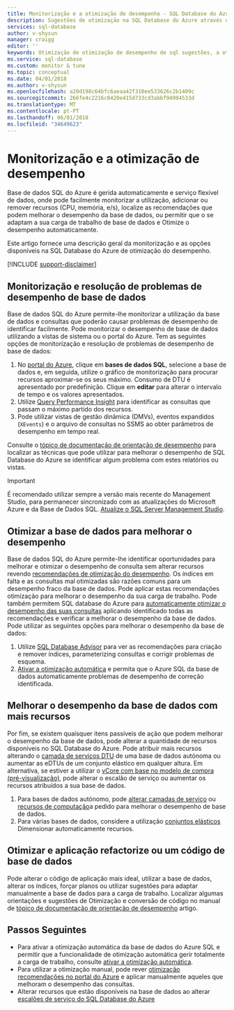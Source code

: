 ```yaml
---
title: Monitorização e a otimização de desempenho - SQL Database do Azure | Microsoft Docs
description: Sugestões de otimização na SQL Database do Azure através de avaliação e melhoramento do desempenho.
services: sql-database
author: v-shysun
manager: craigg
editor: ''
keywords: Otimização de otimização de desempenho de sql sugestões, a otimização de desempenho de base de dados de desempenho de SQL otimização de desempenho de base de dados do SQL Server
ms.service: sql-database
ms.custom: monitor & tune
ms.topic: conceptual
ms.date: 04/01/2018
ms.author: v-shysun
ms.openlocfilehash: a20d198c64bfc6aeaa42f310ee533626c2b1409c
ms.sourcegitcommit: 266fe4c2216c0420e415d733cd3abbf94994533d
ms.translationtype: MT
ms.contentlocale: pt-PT
ms.lasthandoff: 06/01/2018
ms.locfileid: "34649623"
---
```

# <a name="monitoring-and-performance-tuning"></a>Monitorização e a otimização de desempenho

Base de dados SQL do Azure é gerida automaticamente e serviço flexível de dados, onde pode facilmente monitorizar a utilização, adicionar ou remover recursos (CPU, memória, e/s), localize as recomendações que podem melhorar o desempenho da base de dados, ou permitir que o se adaptam a sua carga de trabalho de base de dados e Otimize o desempenho automaticamente.

Este artigo fornece uma descrição geral da monitorização e as opções disponíveis na SQL Database do Azure de otimização do desempenho.

[!INCLUDE [support-disclaimer](../../includes/support-disclaimer.md)]

## <a name="monitoring-and-troubleshooting-database-performance"></a>Monitorização e resolução de problemas de desempenho de base de dados

Base de dados SQL do Azure permite-lhe monitorizar a utilização da base de dados e consultas que poderão causar problemas de desempenho de identificar facilmente. Pode monitorizar o desempenho de base de dados utilizando a vistas de sistema ou o portal do Azure. Tem as seguintes opções de monitorização e resolução de problemas de desempenho de base de dados:

1. No [portal do Azure](https://portal.azure.com), clique em **bases de dados SQL**, selecione a base de dados e, em seguida, utilize o gráfico de monitorização para procurar recursos aproximar-se os seus máximo. Consumo de DTU é apresentado por predefinição. Clique em **editar** para alterar o intervalo de tempo e os valores apresentados.
2. Utilize [Query Performance Insight](sql-database-query-performance.md) para identificar as consultas que passam o máximo partido dos recursos.
3. Pode utilizar vistas de gestão dinâmica (DMVs), eventos expandidos (`XEvents`) e o arquivo de consultas no SSMS ao obter parâmetros de desempenho em tempo real.

Consulte o [tópico de documentação de orientação de desempenho](sql-database-performance-guidance.md) para localizar as técnicas que pode utilizar para melhorar o desempenho de SQL Database do Azure se identificar algum problema com estes relatórios ou vistas.

> [!IMPORTANT] 
> É recomendado utilizar sempre a versão mais recente do Management Studio, para permanecer sincronizado com as atualizações do Microsoft Azure e da Base de Dados SQL. [Atualize o SQL Server Management Studio](https://msdn.microsoft.com/library/mt238290.aspx).
>

## <a name="optimize-database-to-improve-performance"></a>Otimizar a base de dados para melhorar o desempenho

Base de dados SQL do Azure permite-lhe identificar oportunidades para melhorar e otimizar o desempenho de consulta sem alterar recursos revendo [recomendações de otimização do desempenho](sql-database-advisor.md). Os índices em falta e as consultas mal otimizadas são razões comuns para um desempenho fraco da base de dados. Pode aplicar estas recomendações otimização para melhorar o desempenho da sua carga de trabalho.
Pode também permitem SQL database do Azure para [automaticamente otimizar o desempenho das suas consultas](sql-database-automatic-tuning.md) aplicando identificado todas as recomendações e verificar a melhorar o desempenho da base de dados. Pode utilizar as seguintes opções para melhorar o desempenho da base de dados:

1. Utilize [SQL Database Advisor](sql-database-advisor-portal.md) para ver as recomendações para criação e remover índices, parameterizing consultas e corrigir problemas de esquema.
2. [Ativar a otimização automática](sql-database-automatic-tuning-enable.md) e permita que o Azure SQL da base de dados automaticamente problemas de desempenho de correção identificada.

## <a name="improving-database-performance-with-more-resources"></a>Melhorar o desempenho da base de dados com mais recursos

Por fim, se existem quaisquer itens passíveis de ação que podem melhorar o desempenho da base de dados, pode alterar a quantidade de recursos disponíveis no SQL Database do Azure. Pode atribuir mais recursos alterando o [camada de serviços DTU](sql-database-service-tiers-dtu.md) de uma base de dados autónoma ou aumentar as eDTUs de um conjunto elástico em qualquer altura. Em alternativa, se estiver a utilizar o [vCore com base no modelo de compra (pré-visualização)](sql-database-service-tiers-vcore.md), pode alterar o escalão de serviço ou aumentar os recursos atribuídos a sua base de dados. 
1. Para bases de dados autónomo, pode [alterar camadas de serviço](sql-database-service-tiers-dtu.md) ou [recursos de computação](sql-database-service-tiers-vcore.md)a pedido para melhorar o desempenho de base de dados.
2. Para várias bases de dados, considere a utilização [conjuntos elásticos](sql-database-elastic-pool-guidance.md) Dimensionar automaticamente recursos.

## <a name="tune-and-refactor-application-or-database-code"></a>Otimizar e aplicação refactorize ou um código de base de dados

Pode alterar o código de aplicação mais ideal, utilizar a base de dados, alterar os índices, forçar planos ou utilizar sugestões para adaptar manualmente a base de dados para a carga de trabalho. Localizar algumas orientações e sugestões de Otimização e conversão de código no manual de [tópico de documentação de orientação de desempenho](sql-database-performance-guidance.md) artigo.


## <a name="next-steps"></a>Passos Seguintes

- Para ativar a otimização automática da base de dados do Azure SQL e permitir que a funcionalidade de otimização automática gerir totalmente a carga de trabalho, consulte [ativar a otimização automática](sql-database-automatic-tuning-enable.md).
- Para utilizar a otimização manual, pode rever [otimização recomendações no portal do Azure](sql-database-advisor-portal.md) e aplicar manualmente aqueles que melhoram o desempenho das consultas.
- Alterar recursos que estão disponíveis na base de dados ao alterar [escalões de serviço do SQL Database do Azure](sql-database-performance-guidance.md)
